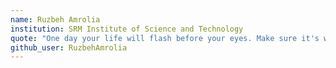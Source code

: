 ```yaml
---
name: Ruzbeh Amrolia 
institution: SRM Institute of Science and Technology
quote: "One day your life will flash before your eyes. Make sure it's worth watching."
github_user: RuzbehAmrolia
---
```


